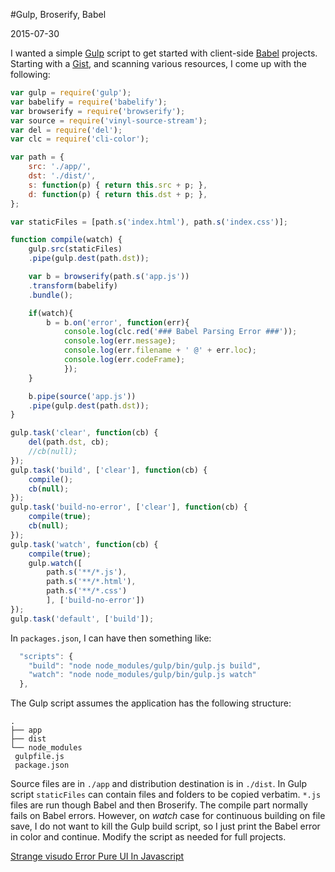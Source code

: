 #Gulp, Broserify, Babel

2015-07-30

<!--- tags: javascript deployment nodejs -->

I wanted a simple [Gulp](http://gulpjs.com/) script to get started with client-side [Babel](https://babeljs.io/) projects. Starting with a [Gist](https://gist.github.com/danharper/3ca2273125f500429945), and scanning various resources, I come up with the following:

```javascript
var gulp = require('gulp');
var babelify = require('babelify');
var browserify = require('browserify');
var source = require('vinyl-source-stream');
var del = require('del');
var clc = require('cli-color');

var path = { 
    src: './app/', 
    dst: './dist/',
    s: function(p) { return this.src + p; },
    d: function(p) { return this.dst + p; },
};

var staticFiles = [path.s('index.html'), path.s('index.css')];

function compile(watch) {
    gulp.src(staticFiles)
    .pipe(gulp.dest(path.dst));

    var b = browserify(path.s('app.js'))
    .transform(babelify)
    .bundle();

    if(watch){
        b = b.on('error', function(err){ 
            console.log(clc.red('### Babel Parsing Error ###'));
            console.log(err.message); 
            console.log(err.filename + ' @' + err.loc); 
            console.log(err.codeFrame);
            });
    }

    b.pipe(source('app.js'))
    .pipe(gulp.dest(path.dst));
}

gulp.task('clear', function(cb) { 
    del(path.dst, cb);
    //cb(null);
});
gulp.task('build', ['clear'], function(cb) { 
    compile(); 
    cb(null);
});
gulp.task('build-no-error', ['clear'], function(cb) { 
    compile(true); 
    cb(null);
});
gulp.task('watch', function(cb) {
    compile(true); 
    gulp.watch([
        path.s('**/*.js'),
        path.s('**/*.html'),
        path.s('**/*.css')
        ], ['build-no-error'])
});
gulp.task('default', ['build']);
```

In `packages.json`, I can have then something like:

```javascript
  "scripts": {
    "build": "node node_modules/gulp/bin/gulp.js build",
    "watch": "node node_modules/gulp/bin/gulp.js watch"
  },
```

The Gulp script assumes the application has the following structure:

```
.
├── app
├── dist
└── node_modules
 gulpfile.js
 package.json
```

Source files are in `./app` and distribution destination is in `./dist`. In Gulp script `staticFiles` can contain files and folders to be copied verbatim. `*.js` files are run though Babel and then Broserify. The compile part normally fails on Babel errors. However, on *watch* case for continuous building on file save, I do not want to kill the Gulp build script, so I just print the Babel error in color and continue. Modify the script as needed for full projects.

<ins class='nfooter'><a id='fprev' href='#blog/2015/2015-08-22-Strange-visudo-Error.md'>Strange visudo Error</a> <a id='fnext' href='#blog/2015/2015-07-21-Pure-UI-In-Javascript.md'>Pure UI In Javascript</a></ins>
